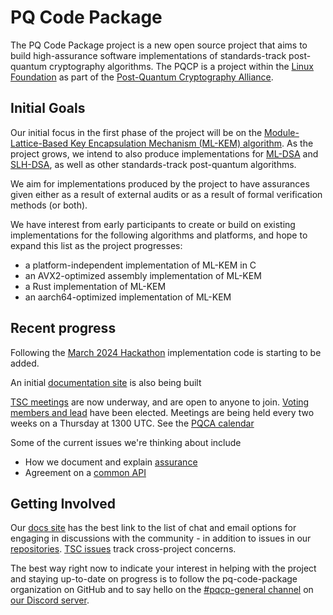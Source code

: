 # PQ Code Package

The PQ Code Package project is a new open source project that aims to build high-assurance software implementations of standards-track post-quantum cryptography algorithms.  The PQCP is a project within the [Linux Foundation](https://linuxfoundation.org/) as part of the [Post-Quantum Cryptography Alliance](https://pqca.org/).

## Initial Goals

Our initial focus in the first phase of the project will be on the [Module-Lattice-Based Key Encapsulation Mechanism (ML-KEM) algorithm](https://csrc.nist.gov/pubs/fips/203/ipd).  As the project grows, we intend to also produce implementations for [ML-DSA](https://csrc.nist.gov/pubs/fips/204/ipd) and [SLH-DSA](https://csrc.nist.gov/pubs/fips/205/ipd), as well as other standards-track post-quantum algorithms.

We aim for implementations produced by the project to have assurances given either as a result of external audits or as a result of formal verification methods (or both).

We have interest from early participants to create or build on existing implementations for the following algorithms and platforms, and hope to expand this list as the project progresses:

- a platform-independent implementation of ML-KEM in C
- an AVX2-optimized assembly implementation of ML-KEM
- a Rust implementation of ML-KEM
- an aarch64-optimized implementation of ML-KEM

## Recent progress

Following the [March 2024 Hackathon](https://hackathon.pqcodepackage.org/202404/2024-04-hackathon.html) implementation code is starting to be added.

An initial [documentation site](https://docs.pqcodepackage.org) is also being built

[TSC meetings](https://github.com/pq-code-package/tsc/blob/main/meetings/index.md) are now underway, and are open to anyone to join. [Voting members and lead](https://github.com/pq-code-package/tsc/blob/main/members/index.md) have been elected. Meetings are being held every two weeks on a Thursday at 1300 UTC. See the [PQCA calendar](https://pqca.org/calendar/)

Some of the current issues we're thinking about include
 - How we document and explain [assurance](https://github.com/pq-code-package/tsc/issues/3)
 - Agreement on a [common API](https://github.com/pq-code-package/tsc/issues/4)

## Getting Involved

Our [docs site](https://docs.pqcodepackage.org/latest/contributing/asking-a-question/) has the best link to the list of chat and email options for engaging in discussions with the community - in addition to issues in our [repositories](https://docs.pqcodepackage.org/latest/contributing/repositories/). [TSC issues](https://github.com/pq-code-package/tsc/issues?q=is%3Aissue+is%3Aopen+sort%3Aupdated-desc) track cross-project concerns.


The best way right now to indicate your interest in helping with the project and staying up-to-date on progress is to follow the pq-code-package organization on GitHub and to say hello on the [#pqcp-general channel](https://discordapp.com/channels/1202723482224295936/1203396039977996359) on [our Discord server](https://discord.gg/qRfMantKwc).
